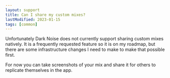 ```yaml
---
layout: support
title: Can I share my custom mixes?
lastModified: 2023-01-15
tags: [common]
---
```


Unfortunately Dark Noise does not currently support sharing custom mixes natively. It is a frequently requested feature so it is on my roadmap, but there are some infrastructure changes I need to make to make that possible first.

For now you can take screenshots of your mix and share it for others to replicate themselves in the app.